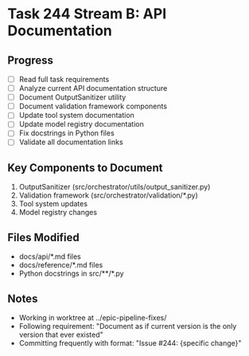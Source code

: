 # Task 244 Stream B: API Documentation

## Progress
- [ ] Read full task requirements
- [ ] Analyze current API documentation structure
- [ ] Document OutputSanitizer utility
- [ ] Document validation framework components
- [ ] Update tool system documentation
- [ ] Update model registry documentation
- [ ] Fix docstrings in Python files
- [ ] Validate all documentation links

## Key Components to Document
1. OutputSanitizer (src/orchestrator/utils/output_sanitizer.py)
2. Validation framework (src/orchestrator/validation/*.py)
3. Tool system updates
4. Model registry changes

## Files Modified
- docs/api/*.md files
- docs/reference/*.md files
- Python docstrings in src/**/*.py

## Notes
- Working in worktree at ../epic-pipeline-fixes/
- Following requirement: "Document as if current version is the only version that ever existed"
- Committing frequently with format: "Issue #244: {specific change}"
